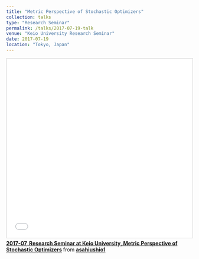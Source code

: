 ```yaml
---
title: "Metric Perspective of Stochastic Optimizers"
collection: talks
type: "Research Seminar"
permalink: /talks/2017-07-19-talk
venue: "Keio University Research Seminar"
date: 2017-07-19
location: "Tokyo, Japan"
---
```




<iframe src="//github.com/tanyaroosta/tanyaroosta.github.io/blob/master/_talks/Berkeley_keynote_2022.pdf" width="595" height="485" frameborder="0" marginwidth="0" marginheight="0" scrolling="no" style="border:1px solid #CCC; border-width:1px; margin-bottom:5px; max-width: 100%;" allowfullscreen> </iframe> <div style="margin-bottom:5px"> <strong> <a href="//github.com/tanyaroosta/tanyaroosta.github.io/blob/master/_talks/Berkeley_keynote_2022.pdf" title="2017-07, Keynote" target="_blank">2017-07, Research Seminar at Keio University, Metric Perspective of Stochastic Optimizers</a> </strong> from <strong><a href="github.com/tanyaroosta/tanyaroosta.github.io/blob/master/_talks/Berkeley_keynote_2022.pdf" target="_blank">asahiushio1</a></strong> </div>
